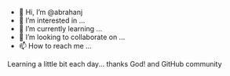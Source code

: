 - 👋 Hi, I’m @abrahanj
- 👀 I’m interested in ...
- 🌱 I’m currently learning ...
- 💞️ I’m looking to collaborate on ...
- 📫 How to reach me ...

<!---
abrahanj/abrahanj is a ✨ special ✨ repository because its `README.md` (this file) appears on your GitHub profile.
You can click the Preview link to take a look at your changes.
--->Learning a little bit each day... thanks God! and GitHub community
